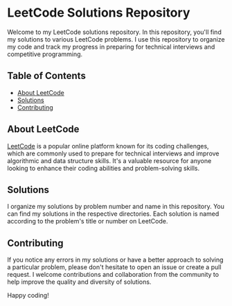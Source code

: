 # LeetCode Solutions Repository

Welcome to my LeetCode solutions repository. In this repository, you'll find my solutions to various LeetCode problems. I use this repository to organize my code and track my progress in preparing for technical interviews and competitive programming.

## Table of Contents

- [About LeetCode](#about-leetcode)
- [Solutions](#solutions)
- [Contributing](#contributing)

## About LeetCode

[LeetCode](https://leetcode.com/) is a popular online platform known for its coding challenges, which are commonly used to prepare for technical interviews and improve algorithmic and data structure skills. It's a valuable resource for anyone looking to enhance their coding abilities and problem-solving skills.

## Solutions

I organize my solutions by problem number and name in this repository. You can find my solutions in the respective directories. Each solution is named according to the problem's title or number on LeetCode.

## Contributing

If you notice any errors in my solutions or have a better approach to solving a particular problem, please don't hesitate to open an issue or create a pull request. I welcome contributions and collaboration from the community to help improve the quality and diversity of solutions.

Happy coding!

